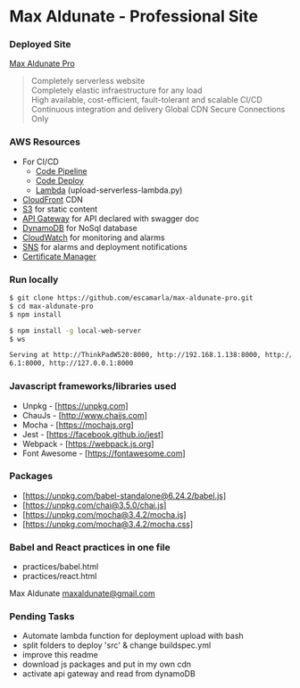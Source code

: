 # Max Aldunate - Professional Site

### Deployed Site
[Max Aldunate Pro](https://max.aldunate.pro)

> Completely serverless website  
> Completely elastic infraestructure for any load  
> High available, cost-efficient, fault-tolerant and scalable
> CI/CD  Continuous integration and delivery
> Global CDN
> Secure Connections Only  

### AWS Resources
- For CI/CD
  - [Code Pipeline](https://aws.amazon.com/codepipeline/)
  - [Code Deploy](https://aws.amazon.com/codedeploy)
  - [Lambda](https://aws.amazon.com/lambda) (upload-serverless-lambda.py)
- [CloudFront](https://aws.amazon.com/cloudfront) CDN
- [S3](https://aws.amazon.com/s3/) for static content
- [API Gateway](https://aws.amazon.com/api-gateway/) for API declared with swagger doc
- [DynamoDB](https://aws.amazon.com/dynamodb/) for NoSql database
- [CloudWatch](https://aws.amazon.com/cloudwatch/) for monitoring and alarms
- [SNS](https://aws.amazon.com/sns/) for alarms and deployment notifications
- [Certificate Manager](https://aws.amazon.com/certificate-manager/)

### Run locally
```bash
$ git clone https://github.com/escamarla/max-aldunate-pro.git
$ cd max-aldunate-pro
$ npm install

$ npm install -g local-web-server
$ ws

Serving at http://ThinkPadW520:8000, http://192.168.1.138:8000, http://192.168.5
6.1:8000, http://127.0.0.1:8000
```

### Javascript frameworks/libraries used
- Unpkg - [https://unpkg.com]
- ChauJs - [http://www.chaijs.com]
- Mocha - [https://mochajs.org]
- Jest - [https://facebook.github.io/jest]
- Webpack - [https://webpack.js.org]
- Font Awesome - [https://fontawesome.com]
### Packages
- [https://unpkg.com/babel-standalone@6.24.2/babel.js]
- [https://unpkg.com/chai@3.5.0/chai.js]
- [https://unpkg.com/mocha@3.4.2/mocha.js]
- [https://unpkg.com/mocha@3.4.2/mocha.css]

### Babel and React practices in one file
- practices/babel.html
- practices/react.html

Max Aldunate <maxaldunate@gmail.com>


### Pending Tasks

- Automate lambda function for deployment upload with bash
- split folders to deploy 'src' & change buildspec.yml
- improve this readme
- download js packages and put in my own cdn
- activate api gateway and read from dynamoDB


